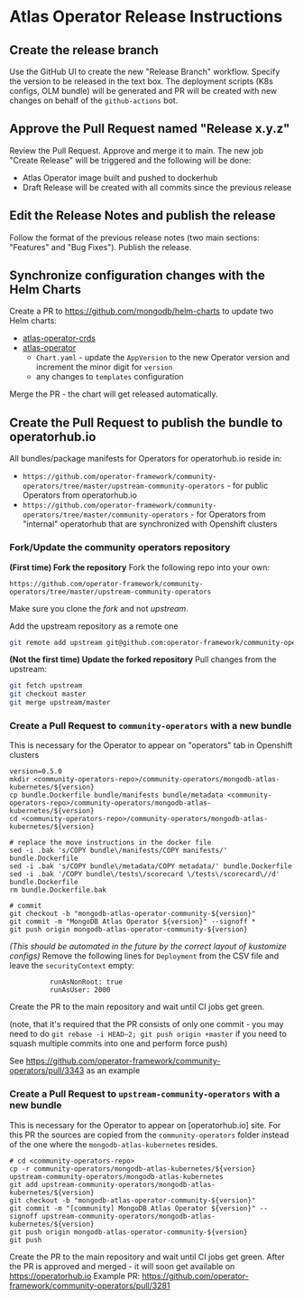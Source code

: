 # Atlas Operator Release Instructions

## Create the release branch
Use the GitHub UI to create the new "Release Branch" workflow. Specify the version to be released in the text box.
The deployment scripts (K8s configs, OLM bundle) will be generated and PR will be created with new changes on behalf
of the `github-actions` bot.

## Approve the Pull Request named "Release x.y.z"
Review the Pull Request. Approve and merge it to main.
The new job "Create Release" will be triggered and the following will be done:
* Atlas Operator image built and pushed to dockerhub
* Draft Release will be created with all commits since the previous release

## Edit the Release Notes and publish the release
Follow the format of the previous release notes (two main sections: "Features" and "Bug Fixes"). Publish the release.

## Synchronize configuration changes with the Helm Charts

Create a PR to https://github.com/mongodb/helm-charts to update two Helm charts:
* [atlas-operator-crds](https://github.com/mongodb/helm-charts/tree/main/charts/atlas-operator-crds)
* [atlas-operator](https://github.com/mongodb/helm-charts/tree/main/charts/atlas-operator)
  * `Chart.yaml` - update the `AppVersion` to the new Operator version and increment the minor digit for `version`
  * any changes to `templates` configuration
    
Merge the PR - the chart will get released automatically.

## Create the Pull Request to publish the bundle to operatorhub.io

All bundles/package manifests for Operators for operatorhub.io reside in:
* `https://github.com/operator-framework/community-operators/tree/master/upstream-community-operators` - for public Operators from operatorhub.io
* `https://github.com/operator-framework/community-operators/tree/master/community-operators` - for Operators from "internal" operatorhub that are synchronized with Openshift clusters

### Fork/Update the community operators repository
**(First time) Fork the repository**
Fork the following repo into your own:

    https://github.com/operator-framework/community-operators/tree/master/upstream-community-operators

Make sure you clone the *fork* and not *upstream*.

Add the upstream repository as a remote one

```bash
git remote add upstream git@github.com:operator-framework/community-operators.git
```

**(Not the first time) Update the forked repository**
Pull changes from the upstream:

```bash
git fetch upstream
git checkout master
git merge upstream/master
```

### Create a Pull Request to `community-operators` with a new bundle

This is necessary for the Operator to appear on "operators" tab in Openshift clusters

```
version=0.5.0
mkdir <community-operators-repo>/community-operators/mongodb-atlas-kubernetes/${version}
cp bundle.Dockerfile bundle/manifests bundle/metadata <community-operators-repo>/community-operators/mongodb-atlas-kubernetes/${version}
cd <community-operators-repo>/community-operators/mongodb-atlas-kubernetes/${version}

# replace the move instructions in the docker file
sed -i .bak 's/COPY bundle\/manifests/COPY manifests/' bundle.Dockerfile
sed -i .bak 's/COPY bundle\/metadata/COPY metadata/' bundle.Dockerfile
sed -i .bak '/COPY bundle\/tests\/scorecard \/tests\/scorecard\//d' bundle.Dockerfile
rm bundle.Dockerfile.bak

# commit
git checkout -b "mongodb-atlas-operator-community-${version}"
git commit -m "MongoDB Atlas Operator ${version}" --signoff * 
git push origin mongodb-atlas-operator-community-${version}
```

*(This should be automated in the future by the correct layout of kustomize configs)*
Remove the following lines for `Deployment` from the CSV file and leave the `securityContext` empty:

```
          runAsNonRoot: true
          runAsUser: 2000
```

Create the PR to the main repository and wait until CI jobs get green.

(note, that it's required that the PR consists of only one commit - you may need to do
`git rebase -i HEAD~2; git push origin +master` if you need to squash multiple commits into one and perform force push)

See https://github.com/operator-framework/community-operators/pull/3343 as an example

### Create a Pull Request to `upstream-community-operators` with a new bundle

This is necessary for the Operator to appear on [operatorhub.io] site. 
For this PR the sources are copied from the `community-operators` folder instead of the one where the `mongodb-atlas-kubernetes` resides.

```
# cd <community-operators-repo>
cp -r community-operators/mongodb-atlas-kubernetes/${version} upstream-community-operators/mongodb-atlas-kubernetes
git add upstream-community-operators/mongodb-atlas-kubernetes/${version}
git checkout -b "mongodb-atlas-operator-community-${version}"
git commit -m "[community] MongoDB Atlas Operator ${version}" --signoff upstream-community-operators/mongodb-atlas-kubernetes/${version}
git push origin mongodb-atlas-operator-community-${version}
git push
```

Create the PR to the main repository and wait until CI jobs get green. 
After the PR is approved and merged - it will soon get available on https://operatorhub.io
Example PR: https://github.com/operator-framework/community-operators/pull/3281